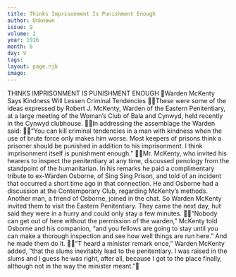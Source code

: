 ```yaml
---
title: Thinks Imprisonment Is Punishment Enough
author: Unknown
issue: 9
volume: 2
year: 1916
month: 6
day: V
tags:
layout: page.njk
image:
---
```

THINKS IMPRISONMENT IS PUNISHMENT ENOUGH Warden McKenty Says Kindness Will Lessen Criminal Tendencies These were some of the ideas expressed by Robert J. McKenty, Warden of the Eastern Penitentiary, at a large meeting of the Woman’s Club of Bala and Cynwyd, held recently in the Cynwyd clubhouse. In addressing the assemblage the Warden said: “You can kill criminal tendencies in a man with kindness when the use of brute force only makes him worse. Most keepers of prisons think a prisoner should be punished in addition to his imprisonment. I think imprisonment itself is punishment enough.” Mr. McKenty, who invited his hearers to inspect the penitentiary at any time, discussed penology from the standpoint of the humanitarian. In his remarks he paid a complimentary tribute to ex-Warden Osborne, of Sing Sing Prison, and told of an incident that occurred a short time ago in that connection. He and Osborne had a discussion at the Contemporary Club, regarding McKenty’s methods. Another man, a friend of Osborne, joined in the chat. So Warden McKenty invited them to visit the Eastern Penitentiary. They came the next day, hut said they were in a hurry and could only stay a few minutes. “Nobody can get out of here without the permission of the warden,” McKenty told Osborne and his companion, “and you fellows are going to stay until you can make a thorough inspection and see how well things are run here.” And he made them do it. “T heard a minister remark once,” Warden McKenty added, “that the slums inevitably lead to the penitentiary. I was raised in the slums and I guess he was right, after all, because I got to the place finally, although not in the way the minister meant.”
